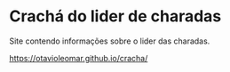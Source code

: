 # Crachá do lider de charadas
Site contendo informações sobre o lider das charadas.

https://otavioleomar.github.io/cracha/
